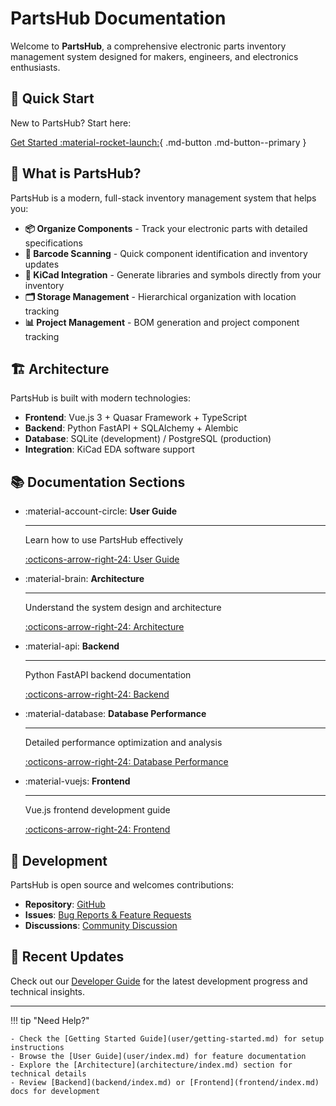 # PartsHub Documentation

Welcome to **PartsHub**, a comprehensive electronic parts inventory management system designed for makers, engineers, and electronics enthusiasts.

## 🚀 Quick Start

New to PartsHub? Start here:

[Get Started :material-rocket-launch:](user/getting-started.md){ .md-button .md-button--primary }

## 🎯 What is PartsHub?

PartsHub is a modern, full-stack inventory management system that helps you:

- **📦 Organize Components** - Track your electronic parts with detailed specifications
- **📱 Barcode Scanning** - Quick component identification and inventory updates
- **🔌 KiCad Integration** - Generate libraries and symbols directly from your inventory
- **🗂️ Storage Management** - Hierarchical organization with location tracking
- **📊 Project Management** - BOM generation and project component tracking

## 🏗️ Architecture

PartsHub is built with modern technologies:

- **Frontend**: Vue.js 3 + Quasar Framework + TypeScript
- **Backend**: Python FastAPI + SQLAlchemy + Alembic
- **Database**: SQLite (development) / PostgreSQL (production)
- **Integration**: KiCad EDA software support

## 📚 Documentation Sections

<div class="grid cards" markdown>

-   :material-account-circle: __User Guide__

    ---

    Learn how to use PartsHub effectively

    [:octicons-arrow-right-24: User Guide](user/index.md)

-   :material-brain: __Architecture__

    ---

    Understand the system design and architecture

    [:octicons-arrow-right-24: Architecture](architecture/index.md)

-   :material-api: __Backend__

    ---

    Python FastAPI backend documentation

    [:octicons-arrow-right-24: Backend](backend/index.md)

-   :material-database: __Database Performance__

    ---

    Detailed performance optimization and analysis

    [:octicons-arrow-right-24: Database Performance](database/performance/index.md)

-   :material-vuejs: __Frontend__

    ---

    Vue.js frontend development guide

    [:octicons-arrow-right-24: Frontend](frontend/index.md)

</div>

## 🔧 Development

PartsHub is open source and welcomes contributions:

- **Repository**: [GitHub](https://github.com/your-org/partshub)
- **Issues**: [Bug Reports & Feature Requests](https://github.com/your-org/partshub/issues)
- **Discussions**: [Community Discussion](https://github.com/your-org/partshub/discussions)

## 📝 Recent Updates

Check out our [Developer Guide](developer/index.md) for the latest development progress and technical insights.

---

!!! tip "Need Help?"

    - Check the [Getting Started Guide](user/getting-started.md) for setup instructions
    - Browse the [User Guide](user/index.md) for feature documentation
    - Explore the [Architecture](architecture/index.md) section for technical details
    - Review [Backend](backend/index.md) or [Frontend](frontend/index.md) docs for development